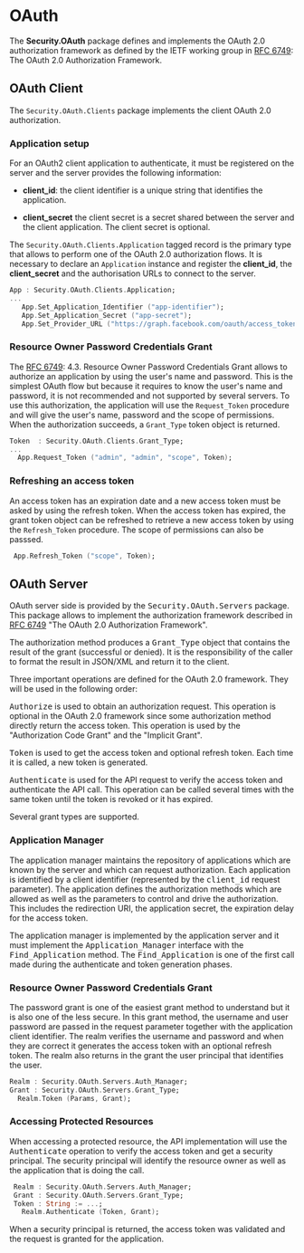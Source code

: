 # OAuth
The <b>Security.OAuth</b> package defines and implements the OAuth 2.0 authorization
framework as defined by the IETF working group in [RFC 6749](https://tools.ietf.org/html/rfc6749):
The OAuth 2.0 Authorization Framework.

## OAuth Client
The `Security.OAuth.Clients` package implements the client OAuth 2.0 authorization.

### Application setup
For an OAuth2 client application to authenticate, it must be registered on the server
and the server provides the following information:

* **client_id**: the client identifier is a unique string that identifies the application.

* **client_secret** the client secret is a secret shared between the server and the
 client application.  The client secret is optional.

The `Security.OAuth.Clients.Application` tagged record is the primary type that
allows to perform one of the OAuth 2.0 authorization flows.  It is necessary to
declare an `Application` instance and register the **client_id**, the **client_secret**
and the authorisation URLs to connect to the server.

```Ada
App : Security.OAuth.Clients.Application;
...
   App.Set_Application_Identifier ("app-identifier");
   App.Set_Application_Secret ("app-secret");
   App.Set_Provider_URL ("https://graph.facebook.com/oauth/access_token");

```

### Resource Owner Password Credentials Grant
The [RFC 6749](https://tools.ietf.org/html/rfc6749): 4.3.  Resource Owner Password Credentials Grant allows to authorize an
application by using the user's name and password.  This is the simplest OAuth flow
but because it requires to know the user's name and password, it is not recommended and
not supported by several servers.  To use this authorization, the application will use
the `Request_Token` procedure and will give the user's name, password and the scope
of permissions.  When the authorization succeeds, a `Grant_Type` token object is returned.

```Ada
Token  : Security.OAuth.Clients.Grant_Type;
...
  App.Request_Token ("admin", "admin", "scope", Token);
```

### Refreshing an access token
An access token has an expiration date and a new access token must be asked by using the
refresh token.  When the access token has expired, the grant token object can be refreshed
to retrieve a new access token by using the `Refresh_Token` procedure.  The scope of
permissions can also be passsed.

```Ada
 App.Refresh_Token ("scope", Token);
```

## OAuth Server
OAuth server side is provided by the <tt>Security.OAuth.Servers</tt> package.
This package allows to implement the authorization framework described in [RFC 6749](https://tools.ietf.org/html/rfc6749)
"The OAuth 2.0 Authorization Framework".

The authorization method produces a <tt>Grant_Type</tt> object that contains the result
of the grant (successful or denied).  It is the responsibility of the caller to format
the result in JSON/XML and return it to the client.

Three important operations are defined for the OAuth 2.0 framework.  They will be used
in the following order:

<tt>Authorize</tt> is used to obtain an authorization request.  This operation is
optional in the OAuth 2.0 framework since some authorization method directly return
the access token.  This operation is used by the "Authorization Code Grant" and the
"Implicit Grant".

<tt>Token</tt> is used to get the access token and optional refresh token.  Each time it
is called, a new token is generated.

<tt>Authenticate</tt> is used for the API request to verify the access token
and authenticate the API call.  This operation can be called several times with the same
token until the token is revoked or it has expired.

Several grant types are supported.

### Application Manager
The application manager maintains the repository of applications which are known by
the server and which can request authorization.  Each application is identified by
a client identifier (represented by the <tt>client_id</tt> request parameter).
The application defines the authorization methods which are allowed as well as
the parameters to control and drive the authorization.  This includes the redirection
URI, the application secret, the expiration delay for the access token.

The application manager is implemented by the application server and it must
implement the <tt>Application_Manager</tt> interface with the <tt>Find_Application</tt>
method.  The <tt>Find_Application</tt> is one of the first call made during the
authenticate and token generation phases.

### Resource Owner Password Credentials Grant
The password grant is one of the easiest grant method to understand but it is also one
of the less secure.  In this grant method, the username and user password are passed in
the request parameter together with the application client identifier.  The realm verifies
the username and password and when they are correct it generates the access token with
an optional refresh token.  The realm also returns in the grant the user principal that
identifies the user.

```Ada
Realm : Security.OAuth.Servers.Auth_Manager;
Grant : Security.OAuth.Servers.Grant_Type;
  Realm.Token (Params, Grant);

```

### Accessing Protected Resources
When accessing a protected resource, the API implementation will use the
<tt>Authenticate</tt> operation to verify the access token and get a security principal.
The security principal will identify the resource owner as well as the application
that is doing the call.

```Ada
 Realm : Security.OAuth.Servers.Auth_Manager;
 Grant : Security.OAuth.Servers.Grant_Type;
 Token : String := ...;
   Realm.Authenticate (Token, Grant);

```

When a security principal is returned, the access token was validated and the
request is granted for the application.



